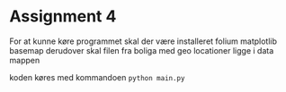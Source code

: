 # Assignment 4

For at kunne køre programmet skal der være installeret
folium 
matplotlib
basemap
derudover skal filen fra boliga med geo locationer ligge i data mappen

koden køres med kommandoen `python main.py`
